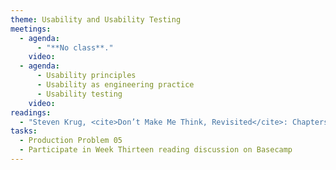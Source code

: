 ```yaml
---
theme: Usability and Usability Testing
meetings:
  - agenda:
      - "**No class**."
    video:
  - agenda:
      - Usability principles
      - Usability as engineering practice
      - Usability testing
    video:
readings:
  - "Steven Krug, <cite>Don’t Make Me Think, Revisited</cite>: Chapters&nbsp;9–13"
tasks:
  - Production Problem 05
  - Participate in Week Thirteen reading discussion on Basecamp
---
```

